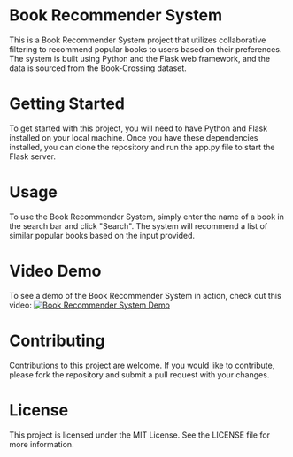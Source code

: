 # Book Recommender System

This is a Book Recommender System project that utilizes collaborative filtering to recommend popular books to users based on their preferences. The system is built using Python and the Flask web framework, and the data is sourced from the Book-Crossing dataset.

# Getting Started

To get started with this project, you will need to have Python and Flask installed on your local machine. Once you have these dependencies installed, you can clone the repository and run the app.py file to start the Flask server.

# Usage

To use the Book Recommender System, simply enter the name of a book in the search bar and click "Search". The system will recommend a list of similar popular books based on the input provided.

# Video Demo
To see a demo of the Book Recommender System in action, check out this video:
[![Book Recommender System Demo](https://img.youtube.com/vi/y4f1k50jZhg/maxresdefault.jpg)](https://www.youtube.com/watch?v=y4f1k50jZhg)


# Contributing

Contributions to this project are welcome. If you would like to contribute, please fork the repository and submit a pull request with your changes.

# License

This project is licensed under the MIT License. See the LICENSE file for more information.

